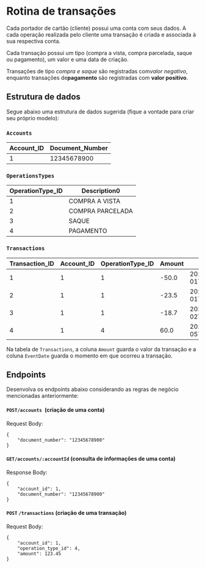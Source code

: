 # Rotina de transações
Cada portador de cartão (cliente) possui uma conta com seus dados.
A cada operação realizada pelo cliente uma transação é criada e associada à sua respectiva conta.

Cada transação possui um tipo (compra a vista, compra parcelada, saque ou pagamento), um valor e uma data de criação.

Transações de tipo _​compra e saque_  são registradas com _​valor negativo​_, enquanto transações de **​pagamento​** são registradas com **​valor positivo​**.

## Estrutura de dados
Segue abaixo uma estrutura de dados ​sugerida ​(fique a vontade para criar seu próprio modelo​)​:

### `Accounts`
| Account_ID | Document_Number |
|------------|-----------------|
| 1          | 12345678900     |

### `OperationsTypes`
| OperationType_ID | Description0     |
|------------------|------------------|
| 1                | COMPRA A VISTA   |
| 2                | COMPRA PARCELADA |
| 3                | SAQUE            |
| 4                | PAGAMENTO        |

### `Transactions`
| Transaction_ID | Account_ID | OperationType_ID | Amount | EventDate                   |
|----------------|------------|------------------|--------|-----------------------------|
| 1              | 1          | 1                | -50.0  | 2020-01-01T10:32:07.7199222 |
| 2              | 1          | 1                | -23.5  | 2020-01-01T10:48:12.2135875 |
| 3              | 1          | 1                | -18.7  | 2020-01-02T19:01:23.1458543 |
| 4              | 1          | 4                | 60.0   | 2020-01-05T09:34:18.5893223 | 

Na tabela de `​Transactions​`, a coluna `​Amount` guarda o valor da transação e a coluna
`EventDate​` guarda o momento em que ocorreu a transação.

## Endpoints
Desenvolva os endpoints abaixo considerando as regras de negócio mencionadas
anteriormente:

#### **`POST​`** `/accounts `​(criação de uma conta)
Request Body:
```
{
    "document_number": "12345678900"
}
```

#### **`GET`​** `/accounts/:accountId` ​(consulta de informações de uma conta)
Response Body:
```
{
    "account_id": 1,
    "document_number": "12345678900"
}
```

#### **`POST`** `/transactions` ​(criação de uma transação)
Request Body:
```
{
    "account_id": 1,
    "operation_type_id": 4,
    "amount": 123.45
}
```